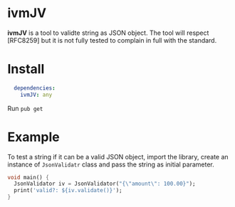 # ivmJV 

**ivmJV** is a tool to validte string as JSON object.
The tool will respect [RFC8259] but it is not fully tested to complain in full with the standard.

# Install
```yaml
  dependencies:
    ivmJV: any
```
Run `pub get`

# Example

To test a string if it can be a valid JSON object, import the library,
create an instance of `JsonValidatr` class and pass the string as initial parameter.

```dart
void main() {
  JsonValidator iv = JsonValidator("{\"amount\": 100.00}");
  print('valid?: ${iv.validate()}');
}
```
